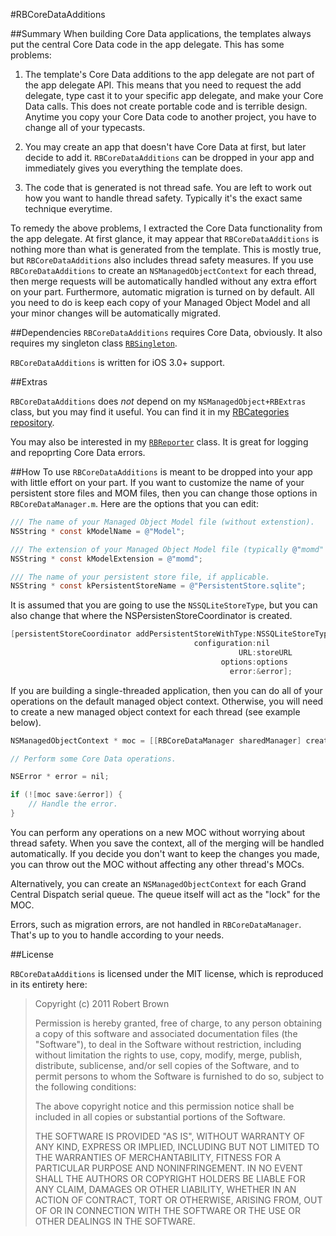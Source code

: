 #RBCoreDataAdditions

##Summary
When building Core Data applications, the templates always put the central Core Data code in the app delegate. This has some problems:

 1. The template's Core Data additions to the app delegate are not part of the app delegate API. This means that you need to request the add delegate, type cast it to your specific app delegate, and make your Core Data calls. This does not create portable code and is terrible design. Anytime you copy your Core Data code to another project, you have to change all of your typecasts. 
 
 2. You may create an app that doesn't have Core Data at first, but later decide to add it. `RBCoreDataAdditions` can be dropped in your app and immediately gives you everything the template does. 
 
 3. The code that is generated is not thread safe. You are left to work out how you want to handle thread safety. Typically it's the exact same technique everytime. 
 
To remedy the above problems, I extracted the Core Data functionality from the app delegate. At first glance, it may appear that `RBCoreDataAdditions` is nothing more than what is generated from the template. This is mostly true, but `RBCoreDataAdditions` also includes thread safety measures. If you use `RBCoreDataAdditions` to create an `NSManagedObjectContext` for each thread, then merge requests will be automatically handled without any extra effort on your part. Furthermore, automatic migration is turned on by default. All you need to do is keep each copy of your Managed Object Model and all your minor changes will be automatically migrated.

##Dependencies
`RBCoreDataAdditions` requires Core Data, obviously. It also requires my singleton class [`RBSingleton`][1].

`RBCoreDataAdditions` is written for iOS 3.0+ support.

##Extras

`RBCoreDataAdditions` does *not* depend on my `NSManagedObject+RBExtras` class, but you may find it useful. You can find it in my [RBCategories repository][2]. 

You may also be interested in my [`RBReporter`][3] class. It is great for logging and repoprting Core Data errors.

##How To use
`RBCoreDataAdditions` is meant to be dropped into your app with little effort on your part. If you want to customize the name of your persistent store files and MOM files, then you can change those options in `RBCoreDataManager.m`. Here are the options that you can edit:

```objective-c
/// The name of your Managed Object Model file (without extenstion).
NSString * const kModelName = @"Model";

/// The extension of your Managed Object Model file (typically @"momd" or @"mom").
NSString * const kModelExtension = @"momd";

/// The name of your persistent store file, if applicable.
NSString * const kPersistentStoreName = @"PersistentStore.sqlite";
```

It is assumed that you are going to use the `NSSQLiteStoreType`, but you can also change that where the NSPersistenStoreCoordinator is created.

```objective-c
[persistentStoreCoordinator addPersistentStoreWithType:NSSQLiteStoreType  // You can change the store type here.
                                	     configuration:nil 
                                                   URL:storeURL 
                                               options:options 
                                                 error:&error];
```

If you are building a single-threaded application, then you can do all of your operations on the default managed object context. Otherwise, you will need to create a new managed object context for each thread (see example below).

```objective-c
NSManagedObjectContext * moc = [[RBCoreDataManager sharedManager] createMoc];

// Perform some Core Data operations.

NSError * error = nil;

if (![moc save:&error]) {
	// Handle the error.
}
```

You can perform any operations on a new MOC without worrying about thread safety. When you save the context, all of the merging will be handled automatically. If you decide you don't want to keep the changes you made, you can throw out the MOC without affecting any other thread's MOCs. 

Alternatively, you can create an `NSManagedObjectContext` for each Grand Central Dispatch serial queue. The queue itself will act as the "lock" for the MOC. 

Errors, such as migration errors, are not handled in `RBCoreDataManager`. That's up to you to handle according to your needs. 

##License

`RBCoreDataAdditions` is licensed under the MIT license, which is reproduced in its entirety here:

>Copyright (c) 2011 Robert Brown
>
>Permission is hereby granted, free of charge, to any person obtaining a copy
>of this software and associated documentation files (the "Software"), to deal
>in the Software without restriction, including without limitation the rights
>to use, copy, modify, merge, publish, distribute, sublicense, and/or sell
>copies of the Software, and to permit persons to whom the Software is
>furnished to do so, subject to the following conditions:
>
>The above copyright notice and this permission notice shall be included in
>all copies or substantial portions of the Software.
>
>THE SOFTWARE IS PROVIDED "AS IS", WITHOUT WARRANTY OF ANY KIND, EXPRESS OR
>IMPLIED, INCLUDING BUT NOT LIMITED TO THE WARRANTIES OF MERCHANTABILITY,
>FITNESS FOR A PARTICULAR PURPOSE AND NONINFRINGEMENT. IN NO EVENT SHALL THE
>AUTHORS OR COPYRIGHT HOLDERS BE LIABLE FOR ANY CLAIM, DAMAGES OR OTHER
>LIABILITY, WHETHER IN AN ACTION OF CONTRACT, TORT OR OTHERWISE, ARISING FROM,
>OUT OF OR IN CONNECTION WITH THE SOFTWARE OR THE USE OR OTHER DEALINGS IN
>THE SOFTWARE.

  [1]: https://gist.github.com/1116294
  [2]: https://github.com/rob-brown/RBCategories
  [3]: https://github.com/rob-brown/RBBugReporter